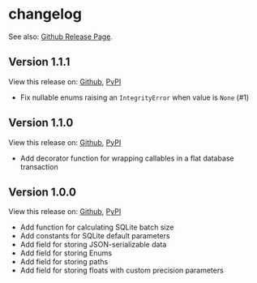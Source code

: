 # changelog

See also: [Github Release Page](https://github.com/enpaul/peewee-plus/releases).

## Version 1.1.1

View this release on: [Github](https://github.com/enpaul/peewee-plus/releases/tag/1.1.1),
[PyPI](https://pypi.org/project/peewee-plus/1.1.1/)

- Fix nullable enums raising an `IntegrityError` when value is `None` (#1)

## Version 1.1.0

View this release on: [Github](https://github.com/enpaul/peewee-plus/releases/tag/1.1.0),
[PyPI](https://pypi.org/project/peewee-plus/1.1.0/)

- Add decorator function for wrapping callables in a flat database transaction

## Version 1.0.0

View this release on: [Github](https://github.com/enpaul/peewee-plus/releases/tag/1.0.0),
[PyPI](https://pypi.org/project/peewee-plus/1.0.0/)

- Add function for calculating SQLite batch size
- Add constants for SQLite default parameters
- Add field for storing JSON-serializable data
- Add field for storing Enums
- Add field for storing paths
- Add field for storing floats with custom precision parameters
